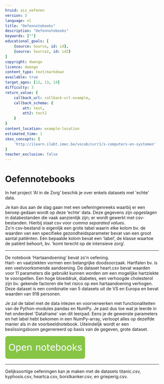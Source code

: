 ```yaml
---
hruid: aiz_oefenen
version: 3
language: nl
title: "Oefennotebooks"
description: "Oefennotebooks"
keywords: [""]
educational_goals: [
    {source: Source, id: id}, 
    {source: Source2, id: id2}
]
copyright: dwengo
licence: dwengo
content_type: text/markdown
available: true
target_ages: [12, 13, 14]
difficulty: 3
return_value: {
    callback_url: callback-url-example,
    callback_schema: {
        att: test,
        att2: test2
    }
}
content_location: example-location
estimated_time: 1
skos_concepts: [
    'http://ilearn.ilabt.imec.be/vocab/curr1/s-computers-en-systemen'
]
teacher_exclusive: false
---
```


# Oefennotebooks
In het project 'AI in de Zorg' beschik je over enkels datasets met 'echte' data. 

Je kan dus aan de slag gaan met een oefeningenreeks waarbij er een beroep gedaan wordt op deze ‘echte’ data. Deze gegevens zijn opgeslagen in databestanden die vaak aanzienlijk zijn; er wordt gewerkt met csv-bestanden. Hierbij staat csv voor _comma separated values_.<br>
Zo'n csv-bestand is eigenlijk een grote tabel waarin elke kolom bv. de waarden van een specifieke gezondheidsparameter bevat van een groot aantal patiënten. Eén bepaalde kolom bevat een ’label’, de klasse waartoe de patiënt behoort, bv. ‘komt terecht op de intensieve zorg’.

-------

De notebook ‘Hartaandoening’ bevat zo'n oefening. <br>
Hart- en vaatziekten vormen een belangrijke doodsoorzaak. Hartfalen bv. is een veelvoorkomende aandoening. De dataset heart.csv bevat waarden voor 11 parameters die gebruikt kunnen worden om een mogelijke hartziekte te voorspellen. Een hoge bloeddruk, diabetes, een verhoogde cholesterol zijn bv. gekende factoren die
het risico op een hartaandoening verhogen. Deze dataset is een combinatie van 5 datasets uit de VS en Europa en bevat waarden van 918 personen.

Je zal de tabel met de data inlezen en voorverwerken met functionaliteiten van de Python-modules pandas en NumPy. Je past dus toe wat je leerde in het onderdeel 'Dataframe' van dit leerpad. Eens je de gewenste parameters en het label hebt bekomen in een NumPy-array, verloopt alles op dezelfde manier als in de voorbeeldnotebook. Uiteindelijk wordt er een beslissingsboom gegenereerd op basis van de gegeven, grote dataset.

[![](embed/Knop.png "Knop")](https://kiks.ilabt.imec.be/jupyterhub/?id=3020 "Notebooks Sentimentanalyse")

-----

Gelijksoortige oefeningen kan je maken met de datasets titanic.csv, kyphosis.csv, heartca.csv, borstkanker.csv, en grieperig.csv. 

